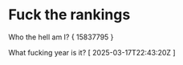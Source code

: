 # Fuck the rankings

Who the hell am I?
{ 15837795 }

What fucking year is it?
[ 2025-03-17T22:43:20Z ]
